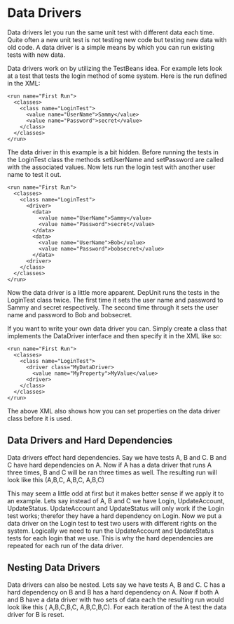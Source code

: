 # Data Drivers #

Data drivers let you run the same unit test with different data each time.  Quite often a new unit test is not testing new code but testing new data with old code.  A data driver is a simple means by which you can run existing tests with new data.

Data drivers work on by utilizing the TestBeans idea.  For example lets look at a test that tests the login method of some system.  Here is the run defined in the XML:
```
<run name="First Run">
  <classes>
    <class name="LoginTest">
      <value name="UserName">Sammy</value>
      <value name="Password">secret</value>
    </class>
  </classes>
</run>
```

The data driver in this example is a bit hidden.  Before running the tests in the LoginTest class the methods setUserName and setPassword are called with the associated values.  Now lets run the login test with another user name to test it out.
```
<run name="First Run">
  <classes>
    <class name="LoginTest">
      <driver>
        <data>
          <value name="UserName">Sammy</value>
          <value name="Password">secret</value>
        </data>
        <data>
          <value name="UserName">Bob</value>
          <value name="Password">bobsecret</value>
        </data>
      <driver>
    </class>
  </classes>
</run>
```

Now the data driver is a little more apparent.  DepUnit runs the tests in the LoginTest class twice.  The first time it sets the user name and password to Sammy and secret respectively.  The second time through it sets the user name and password to Bob and bobsecret.

If you want to write your own data driver you can.  Simply create a class that implements the DataDriver interface and then specify it in the XML like so:
```
<run name="First Run">
  <classes>
    <class name="LoginTest">
      <driver class="MyDataDriver>
        <value name="MyProperty">MyValue</value>
      <driver>
    </class>
  </classes>
</run>
```

The above XML also shows how you can set properties on the data driver class before it is used.


## Data Drivers and Hard Dependencies ##

Data drivers effect hard dependencies.  Say we have tests A, B and C.  B and C have hard dependencies on A.  Now if A has a data driver that runs A three times, B and C will be ran three times as well.  The resulting run will look like this (A,B,C, A,B,C, A,B,C)

This may seem a little odd at first but it makes better sense if we apply it to an example.  Lets say instead of A, B and C we have Login, UpdateAccount, UpdateStatus.  UpdateAccount and UpdateStatus will only work if the Login test works; therefor they have a hard dependency on Login.  Now we put a data driver on the Login test to test two users with different rights on the system.  Logically we need to run the UpdateAccount and UpdateStatus tests for each login that we use.  This is why the hard dependencies are repeated for each run of the data driver.

## Nesting Data Drivers ##

Data drivers can also be nested.  Lets say we have tests A, B and C.  C has a hard dependency on B and B has a hard dependency on A.  Now if both A and B have a data driver with two sets of data each the resulting run would look like this ( A,B,C,B,C, A,B,C,B,C).  For each iteration of the A test the data driver for B is reset.